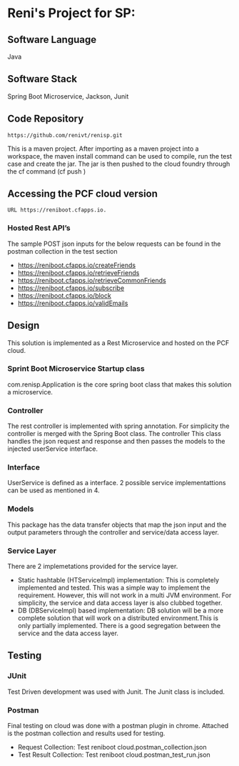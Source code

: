 # Reni's Project for SP:

## Software Language
Java

## Software Stack
Spring Boot Microservice, Jackson, Junit

## Code Repository
```
https://github.com/renivt/renisp.git
```
This is a maven project. After importing as a maven project into a workspace, the maven install command can be used to compile, run the test case and create the jar.
The jar is then pushed to the cloud foundry through the cf command (cf push <appname>)

## Accessing the PCF cloud version
```
URL https://reniboot.cfapps.io. 
```

### Hosted Rest API’s
The sample POST json inputs for the below requests can be found in the postman collection in the test section
*	https://reniboot.cfapps.io/createFriends
*	https://reniboot.cfapps.io/retrieveFriends
*  https://reniboot.cfapps.io/retrieveCommonFriends
*  https://reniboot.cfapps.io/subscribe
*  https://reniboot.cfapps.io/block
*  https://reniboot.cfapps.io/validEmails

## Design
This solution is implemented as a Rest Microservice and hosted on the PCF cloud.
###	Sprint Boot Microservice Startup class
com.renisp.Application is the core spring boot class that makes this solution a microservice.
###  Controller
The rest controller is implemented with spring annotation. For simplicity the controller is merged with the Spring Boot class. The controller This class handles the json request and response and then passes the models to the injected userService interface.  
###	Interface
UserService is defined as a interface. 2 possible service implementattions can be used as mentioned in 4.
###	Models
This package has the data transfer objects that map the json input and the output parameters through the controller and service/data access layer.
###	Service Layer
There are 2 implemetations provided for the service layer. 
*	Static hashtable (HTServiceImpl) implementation: This is completely implemented and tested. This was a simple way to implement the requirement. However, this will not work in a multi JVM environment. For simplicity, the service and data access layer is also clubbed together.
*	DB (DBServiceImpl) based implementation: DB solution will be a more complete solution that will work on a distributed environment.This is only partially implemented. There is a good segregation between the service and the data access layer.

## Testing
###	JUnit
Test Driven development was used with Junit. The Junit class is included.
###	Postman
Final testing on cloud was done with a postman plugin in chrome. Attached is the postman collection and results used for testing.
* 	Request Collection: Test reniboot cloud.postman_collection.json
*	Test Result Collection: Test reniboot cloud.postman_test_run.json
